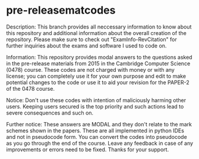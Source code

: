 # pre-releasematcodes
Description:
This branch provides all neccessary information to know about this repository and additional information about the overall creation of the repository.
Please make sure to check out "ExamInfo-RevCitation" for further inquiries about the exams and software I used to code on.

Information:
This repository provides modal answers to the questions asked in the pre-release materials from 2015 in the Cambridge Computer Science (0478) course. These codes are not charged with money or with any license; you can completely use it for your own purpose and edit to make potential changes to the code or use it to aid your revision for the PAPER-2 of the 0478 course.

Notice:
Don't use these codes with intention of maliciously harming other users. Keeping users secured is the top priority and such actions lead to severe consequences and such on.

Further notice:
These answers are MODAL and they don't relate to the mark schemes shown in the papers. These are all implemented in python IDEs and not in pseudocode form. You can convert the codes into pseudocode as you go through the end of the course. Leave any feedback in case of any improvements or errors need to be fixed. Thanks for your support.
